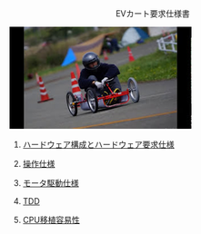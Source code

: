 <div style="text-align: center;">
EVカート要求仕様書
</div>

![表紙](/image/cover.jpg)

1. [ハードウェア構成とハードウェア要求仕様](/hardware_config_and_requirements.md)

1. [操作仕様](/operation_requirements)

1. [モータ駆動仕様](/motor_drive_requirements)

1. [TDD](/tdd_requirements)

1. [CPU移植容易性](/cpu_porting_requirements)